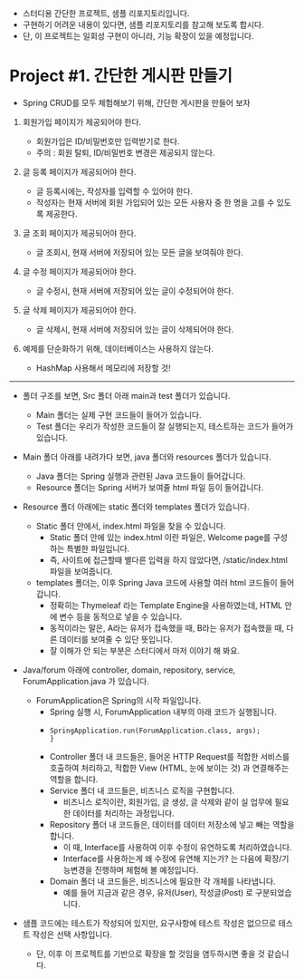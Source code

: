 - 스터디용 간단한 프로젝트, 샘플 리포지토리입니다.
- 구현하기 어려운 내용이 있다면, 샘플 리포지토리를 참고해 보도록 합시다.
- 단, 이 프로젝트는 일회성 구현이 아니라, 기능 확장이 있을 예정입니다.

# Project #1. 간단한 게시판 만들기

- Spring CRUD를 모두 체험해보기 위해, 간단한 게시판을 만들어 보자

1. 회원가입 페이지가 제공되어야 한다.
    - 회원가입은 ID/비밀번호만 입력받기로 한다.
    - 주의 : 회원 탈퇴, ID/비밀번호 변경은 제공되지 않는다.
2. 글 등록 페이지가 제공되어야 한다.
    - 글 등록시에는, 작성자를 입력할 수 있어야 한다.
    - 작성자는 현재 서버에 회원 가입되어 있는 모든 사용자 중 한 명을 고를 수 있도록 제공한다.

1. 글 조회 페이지가 제공되어야 한다.
    - 글 조회시, 현재 서버에 저장되어 있는 모든 글을 보여줘야 한다.

2. 글 수정 페이지가 제공되어야 한다.
    - 글 수정시, 현재 서버에 저장되어 있는 글이 수정되어야 한다.

1. 글 삭제 페이지가 제공되어야 한다.
    - 글 삭제시, 현재 서버에 저장되어 있는 글이 삭제되어야 한다.

1. 예제를 단순화하기 위해, 데이터베이스는 사용하지 않는다.
    - HashMap 사용해서 메모리에 저장할 것!

*** 

- 폴더 구조를 보면, Src 폴더 아래 main과 test 폴더가 있습니다.
  - Main 폴더는 실제 구현 코드들이 들어가 있습니다.
  - Test 폴더는 우리가 작성한 코드들이 잘 실행되는지, 테스트하는 코드가 들어가 있습니다.


- Main 폴더 아래를 내려가다 보면, java 폴더와 resources 폴더가 있습니다.
  - Java 폴더는 Spring 실행과 관련된 Java 코드들이 들어갑니다.
  - Resource 폴더는 Spring 서버가 보여줄 html 파일 등이 들어갑니다.


- Resource 폴더 아래에는 static 폴더와 templates 폴더가 있습니다.
  - Static 폴더 안에서, index.html 파일을 찾을 수 있습니다.
    - Static 폴더 안에 있는 index.html 이란 파일은, Welcome page를 구성하는 특별한 파일입니다.
    - 즉, 사이트에 접근할때 별다른 입력을 하지 않았다면, /static/index.html 파일을 보여줍니다.
  - templates 폴더는, 이후 Spring Java 코드에 사용할 여러 html 코드들이 들어갑니다.
    - 정확히는 Thymeleaf 라는 Template Engine을 사용하였는데, HTML 안에 변수 등을 동적으로 넣을 수 있습니다.
    - 동적이라는 말은, A라는 유저가 접속했을 때, B라는 유저가 접속했을 때, 다른 데이터를 보여줄 수 있단 뜻입니다.
    - 잘 이해가 안 되는 부분은 스터디에서 마저 이야기 해 봐요.


- Java/forum 아래에 controller, domain, repository, service, ForumApplication.java 가 있습니다.
  - ForumApplication은 Spring의 시작 파일입니다.
    - Spring 실행 시, ForumApplication 내부의 아래 코드가 실행됩니다.
    - ```public static void main(String[] args) {
      SpringApplication.run(ForumApplication.class, args);
      }
      ```
    - Controller 폴더 내 코드들은, 들어온 HTTP Request를 적합한 서비스를 호출하여 처리하고, 적합한 View (HTML, 눈에 보이는 것) 과 연결해주는 역할을 합니다.
    - Service 폴더 내 코드들은, 비즈니스 로직을 구현합니다.
      - 비즈니스 로직이란, 회원가입, 글 생성, 글 삭제와 같이 실 업무에 필요한 데이터를 처리하는 과정입니다.
    - Repository 폴더 내 코드들은, 데이터를 데이터 저장소에 넣고 빼는 역할을 합니다.
      - 이 때, Interface를 사용하여 이후 수정이 유연하도록 처리하였습니다.
      - Interface를 사용하는게 왜 수정에 유연해 지는가? 는 다음에 확장/기능변경을 진행하며 체험해 볼 예정입니다.
    - Domain 폴더 내 코드들은, 비즈니스에 필요한 각 개체를 나타냅니다.
      - 예를 들어 지금과 같은 경우, 유저(User), 작성글(Post) 로 구분되었습니다.
  

- 샘플 코드에는 테스트가 작성되어 있지만, 요구사항에 테스트 작성은 없으므로 테스트 작성은 선택 사항입니다.
  - 단, 이후 이 프로젝트를 기반으로 확장을 할 것임을 염두하시면 좋을 것 같습니다.